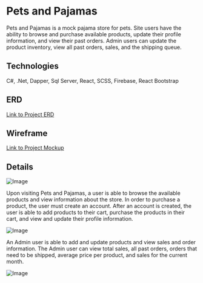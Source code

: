 # Pets and Pajamas

Pets and Pajamas is a mock pajama store for pets. Site users have the ability to browse and purchase available products,
update their profile information, and view their past orders. Admin users can update the product inventory, view all past orders,
sales, and the shipping queue.

## Technologies

C#, .Net, Dapper, Sql Server, React, SCSS, Firebase, React Bootstrap

## ERD

[Link to Project ERD](https://lucid.app/lucidchart/9265292b-1698-441e-a50c-b68f5f47caeb/edit?shared=true&page=0_0#)

## Wireframe

[Link to Project Mockup](https://www.figma.com/file/cHWKEKDX5F3g66pmAwPKFr/Untitled?node-id=0%3A1)

## Details

![Image](https://i.imgur.com/YmNeLel.png)

Upon visiting Pets and Pajamas, a user is able to browse the available products and view information about the store. In order to purchase a product,
the user must create an account. After an account is created, the user is able to add products to their cart, purchase the products in their cart, and
view and update their profile information.

![Image](https://i.imgur.com/SmLhnWo.gif)

An Admin user is able to add and update products and view sales and order information. The Admin user can view total sales, all past orders, orders 
that need to be shipped, average price per product, and sales for the current month.

![Image](https://i.imgur.com/rDHrRkE.png)